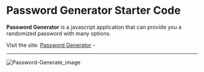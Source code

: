 # Password Generator Starter Code

**Password Generator** is a javascript application that can provide you a randomized password with many options.

 Visit the site: [Password Generator](https://sammylwolfson.github.io/password-generator/) - 
  _____________________________________________________________________

![Password-Generate_image](https://user-images.githubusercontent.com/87670761/160347629-66caf6ef-fba8-4571-a5df-8fe0a5ccac31.png)
